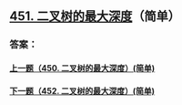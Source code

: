 ## [451. 二叉树的最大深度](https://leetcode-cn.com/problems/merge-two-sorted-lists/)（简单）





### 答案：



#### [上一题（450. 二叉树的最大深度）(简单)](https://github.com/sdwwld/leetCode/blob/master/src/main/java/com/wld/java/leetcode/leetCode0450.md)

#### [下一题（452. 二叉树的最大深度）(简单)](https://github.com/sdwwld/leetCode/blob/master/src/main/java/com/wld/java/leetcode/leetCode0452.md)